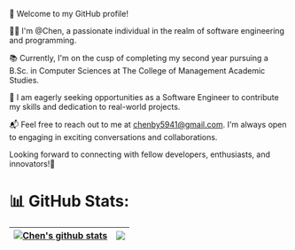 👋 Welcome to my GitHub profile!

👨‍💻 I'm @Chen, a passionate individual in the realm of software engineering and programming.

📚 Currently, I'm on the cusp of completing my second year pursuing a B.Sc. in Computer Sciences at The College of Management Academic Studies.

💼 I am eagerly seeking opportunities as a Software Engineer to contribute my skills and dedication to real-world projects.

📬 Feel free to reach out to me at chenby5941@gmail.com. I'm always open to engaging in exciting conversations and collaborations.

Looking forward to connecting with fellow developers, enthusiasts, and innovators!🚀

# 📊 GitHub Stats:
| <a href="https://github.com/ChenB-Y/github-readme-stats"><img align="center" src="https://github-readme-stats.vercel.app/api?username=chenB-Y&show_icons=true&hide_border=false&theme=merko" alt="Chen's github stats" /></a> | <a href="https://github.com/ChenB-Y/github-readme-stats"><img align="center" src="https://github-readme-stats.vercel.app/api/top-langs/?username=chenB-Y&layout=compact&theme=merko&hide_border=true&hide=jupyter%20notebook" /></a> |
| ------------- | ------------- |

